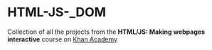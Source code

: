 # HTML-JS-_DOM

Collection of all the projects from the **HTML/JS: Making webpages interactive** course on [Khan Academy](https://www.khanacademy.org/)
